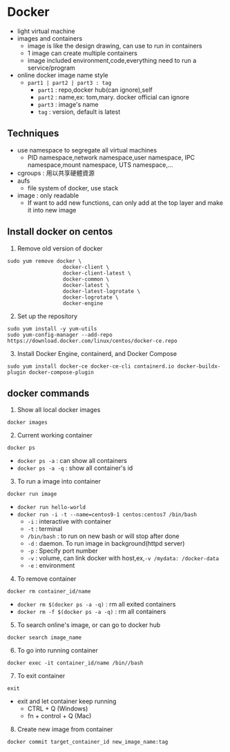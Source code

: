 # **Docker**
- light virtual machine
- images and containers
    - image is like the design drawing, can use to run in containers
    - 1 image can create multiple containers
    - image included environment,code,everything need to run a service/program
- online docker image name style
    - `part1 | part2 | part3 : tag`
        - `part1` : repo,docker hub(can ignore),self
        - `part2` : name,ex: tom,mary. docker official can ignore
        - `part3` : image's name
        - `tag` : version, default is latest
## **Techniques**
- use namespace to segregate all virtual machines
    - PID namespace,network namespace,user namespace, IPC namespace,mount namespace, UTS namespace,...
- cgroups : 用以共享硬體資源
- aufs
    - file system of docker, use stack 
- image : only readable
    - If want to add new functions, can only add at the top layer and make it into new image

## **Install docker on centos**
1. Remove old version of docker
```
sudo yum remove docker \
                  docker-client \
                  docker-client-latest \
                  docker-common \
                  docker-latest \
                  docker-latest-logrotate \
                  docker-logrotate \
                  docker-engine
```
2. Set up the repository
```
sudo yum install -y yum-utils
sudo yum-config-manager --add-repo https://download.docker.com/linux/centos/docker-ce.repo
```

3. Install Docker Engine, containerd, and Docker Compose
```
sudo yum install docker-ce docker-ce-cli containerd.io docker-buildx-plugin docker-compose-plugin
```
## **docker commands**
1. Show all local docker images
```
docker images
```
2. Current working container
```
docker ps
```
- `docker ps -a` : can show all containers
- `docker ps -a -q` : show all container's id
3. To run a image into container
```
docker run image
```
- `docker run hello-world`
- `docker run -i -t --name=centos9-1 centos:centos7 /bin/bash`
    - `-i` : interactive with container
    - `-t` : terminal
    - `/bin/bash` : to run on new bash or will stop after done
    - `-d` : daemon. To run image in background(httpd server)
    - `-p` : Specify port number
    - `-v` : volume, can link docker with host,ex,`-v /mydata: /docker-data` 
    - `-e` : environment
4. To remove container
```
docker rm container_id/name
```
- `docker rm $(docker ps -a -q)` : rm all exited containers
- `docker rm -f $(docker ps -a -q)` : rm all containers

5. To search online's image, or can go to docker hub
```
docker search image_name
```
6. To go into running container 
```
docker exec -it container_id/name /bin//bash
```
7. To exit container
```
exit
```
- exit and let container keep running
    - CTRL + Q (Windows)
    - fn + control + Q (Mac)
8. Create new image from container
```
docker commit target_container_id new_image_name:tag
```
